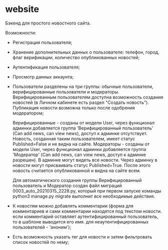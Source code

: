 # website

Бэкенд для простого новостного сайта.

Возможности:
- Регистрация пользователя;
- Хранение дополнительных данных о пользователе: телефон, город, флаг верификации, количество опубликованных новостей;
- Аутентификация пользователя;
- Просмотр данных аккаунта;
- Пользователи разделены на три группы: обычные пользователи, верифицированные пользователи и модераторы. Верифицированным пользователям доступна возможность создания новостей (в Личном кабинете есть раздел "Создать новость"). Публикация новости возможна только после одобрения модератором;

  Верифицированные - созданы от модели User, через функционал админки добавляется группа 'Верифицированный пользователь' (Can add news, can view news), доступ к админке отсутствует. Новость, созданная таким пользователем, имеет статус Published=False и не видна на сайте.
  Модераторы - созданы от модели User, через функционал админки добавляется группа 'Модератор' (Can add news, can view news, доступ к админке разрешен). В админке могут видеть все новости. Через админку в новости могут присваивать статус Published=True. После этого новость считается опубликованной и видна на сайте всем.

  Для автоматического создания группы Верифицированный пользователь и Модератор создан файл миграций 0003_auto_20210315_2228.py, который при первом запуске команды python3 manage.py migrate выполнит все необходимые действия.

- К новостям можно добавлять комментарии (форма для комментариев и сами комментарии находятся под текстом новости. если комментарий оставляет аутентифицированный пользователь, то в шаблоне выводится его имя. для неаутентифицированных пользователей - 'аноним');
- Есть возможность указать тег для новости и затем фильтровать список новостей по нему;
